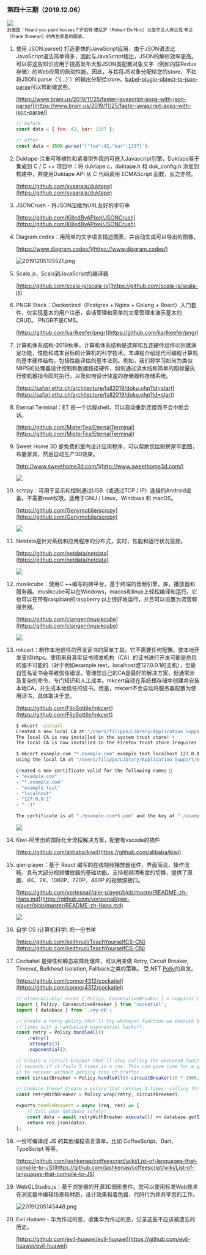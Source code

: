 ### 第四十三期（2019.12.06）

![](https://xqimg.imedao.com/16ed4f8433a2e23fc21bdf70.jpg)
<br/><small>封面图：Heard you paint houses？罗伯特·德尼罗（Robert De Niro）以爱尔兰人弗兰克·希兰（Frank Sheeran）的角色穿着的服装。</small>

1. 使用 JSON.parse() 打造更快的JavaScript应用，由于JSON语法比JavaScript语法简单得多，因此与JavaScript相比，JSON的解析效率更高。可以将这些知识应用于提高发布大型JSON类配置对象文字（例如内联Redux存储）的Web应用的启动性能。因此，与其将JS对象分配给您的store，不如将JSON.parse（'{…}'）的输出分配给store。[babel-plugin-object-to-json-parse](https://github.com/nd-02110114/babel-plugin-object-to-json-parse)可以帮助做这些。

	[https://www.bram.us/2019/11/25/faster-javascript-apps-with-json-parse/](https://www.bram.us/2019/11/25/faster-javascript-apps-with-json-parse/)

	```js
	// before
	const data = { foo: 42, bar: 1337 };

	// after
	const data = JSON.parse('{"foo":42,"bar":1337}');
	```

2. Duktape-注重可移植性和紧凑型外观的可嵌入Javascript引擎，Duktape易于集成到 C / C ++ 项目中：将 duktape.c，duktape.h 和 duk_config.h 添加到构建中，并使用Duktape API 从 C 代码调用 ECMAScript 函数，反之亦然。

	[https://github.com/svaarala/duktape](https://github.com/svaarala/duktape)

3. JSONCrush - 将JSON压缩为URL友好的字符串

	[https://github.com/KilledByAPixel/JSONCrush](https://github.com/KilledByAPixel/JSONCrush)

4. Diagram.codes：用简单的文字语言描述图表，并自动生成可以导出的图像。

	[https://www.diagram.codes/](https://www.diagram.codes/)

	![20191205105521.png](https://raw.githubusercontent.com/Joeycz/pics/master/20191205105521.png)

5. Scala.js，Scala到JavaScript的编译器

	[https://github.com/scala-js/scala-js](https://github.com/scala-js/scala-js)

6. PNGR Stack：Dockerized（Postgres + Nginx + Golang + React）入门套件，仅实现基本的用户注册，会话管理和简单的文章管理来演示基本的CRUD。 PNGR不是CMS。

	[https://github.com/karlkeefer/pngr](https://github.com/karlkeefer/pngr)

7. 计算机体系结构-2019秋季，计算机体系结构是选择和互连硬件组件以创建满足功能，性能和成本目标的计算机的科学技术。本课程介绍现代可编程计算机的基本硬件结构，包括性能评估的基本法则。例如，我们将学习如何为类似MIPS的处理器设计控制和数据路径硬件，如何通过流水线和简单的超标量执行使机器指令同时执行，以及如何设计快速的存储器和存储系统。

	[https://safari.ethz.ch/architecture/fall2019/doku.php?id=start](https://safari.ethz.ch/architecture/fall2019/doku.php?id=start)

8. Eternal Terminal：ET 是一个远程shell，可以自动重新连接而不会中断会话。

	[https://github.com/MisterTea/EternalTerminal](https://github.com/MisterTea/EternalTerminal)

9. Sweet Home 3D 是免费的室内设计应用程序，可以帮助您绘制房屋平面图，布置家具，然后自动生产3D效果。

	[http://www.sweethome3d.com/](http://www.sweethome3d.com/)

	![](https://raw.githubusercontent.com/Joeycz/pics/master/ezgif-4-f26b0b8a803b.gif)

10. scrcpy：可用于显示和控制通过USB（或通过TCP / IP）连接的Android设备。不需要root权限。适用于GNU / Linux，Windows 和 macOS。

	[https://github.com/Genymobile/scrcpy](https://github.com/Genymobile/scrcpy)

	![](https://github.com/Genymobile/scrcpy/raw/master/assets/screenshot-debian-600.jpg)

11. Netdata是针对系统和应用程序的分布式，实时，性能和运行状况监控。

	[https://github.com/netdata/netdata](https://github.com/netdata/netdata)

	![](https://user-images.githubusercontent.com/2662304/48307727-9175c800-e55b-11e8-92d8-a581d60a4889.gif)

12. musikcube：使用C ++编写的跨平台，基于终端的音频引擎，库，播放器和服务器。musikcube可以在Windows，macos和linux上轻松编译和运行。它也可以在带有raspbian的raspberry pi上很好地运行，并且可以设置为流音频服务器。

	[https://github.com/clangen/musikcube](https://github.com/clangen/musikcube)

	![](https://raw.githubusercontent.com/clangen/clangen-projects-static/master/musikcube/screenshots/osx.png)

13. mkcert：制作本地信任的开发证书的简单工具。它不需要任何配置。使本地开发支持https。使用来自真实证书颁发机构（CA）的证书进行开发可能是危险的或不可能的（对于例如example.test，localhost或127.0.0.1的主机），但是自签名证书会导致信任错误。管理您自己的CA是最好的解决方案，但通常涉及复杂的命令，专门知识和人工成本。mkcert自动在系统根存储中创建并安装本地CA，并生成本地信任的证书。但是，mkcert不会自动将服务器配置为使用证书，具体取决于您。

	[https://github.com/FiloSottile/mkcert](https://github.com/FiloSottile/mkcert)

	```bash
	$ mkcert -install
	Created a new local CA at "/Users/filippo/Library/Application Support/mkcert" 💥
	The local CA is now installed in the system trust store! ⚡️
	The local CA is now installed in the Firefox trust store (requires browser restart)! 🦊

	$ mkcert example.com "*.example.com" example.test localhost 127.0.0.1 ::1
	Using the local CA at "/Users/filippo/Library/Application Support/mkcert" ✨

	Created a new certificate valid for the following names 📜
	- "example.com"
	- "*.example.com"
	- "example.test"
	- "localhost"
	- "127.0.0.1"
	- "::1"

	The certificate is at "./example.com+5.pem" and the key at "./example.com+5-key.pem" ✅
	```
	![](https://user-images.githubusercontent.com/1225294/51066373-96d4aa80-15be-11e9-91e2-f4e44a3a4458.png)

14. Kiwi-阿里出的国际化全流程解决方案，配套有vscode的插件

	[https://github.com/alibaba/kiwi](https://github.com/alibaba/kiwi)

15. qier-player：基于 React 编写的在线视频播放器组件，界面简洁，操作流畅，具有大部分视频播放器的基础功能。支持视频清晰度的切换，提供了原画、4K、2K、1080P、720P、480P 的视频源接口。

	[https://github.com/vortesnail/qier-player/blob/master/README-zh-Hans.md](https://github.com/vortesnail/qier-player/blob/master/README-zh-Hans.md)

	![](https://camo.githubusercontent.com/0a9fd4cd53840aadd4cd62c5e5b078c1a2c121b5/68747470733a2f2f69302e6864736c622e636f6d2f6266732f616c62756d2f646334363438326563343235656266373866383530316662343466303566386230316362646134622e706e67)

16. 自学 CS (计算机科学) 的一份书单

	[https://github.com/keithnull/TeachYourselfCS-CN](https://github.com/keithnull/TeachYourselfCS-CN)

17. Cockatiel 是弹性和瞬态故障处理库，可以用来做 Retry, Circuit Breaker, Timeout, Bulkhead Isolation, Fallback之类的策略。 受.NET [Polly](https://github.com/App-vNext/Polly)的启发。

	[https://github.com/connor4312/cockatiel](https://github.com/connor4312/cockatiel)

	```js
	// alternatively: const { Policy, ConsecutiveBreaker } = require('cockatiel');
	import { Policy, ConsecutiveBreaker } from 'cockatiel';
	import { database } from './my-db';

	// Create a retry policy that'll try whatever function we execute 3
	// times with a randomized exponential backoff.
	const retry = Policy.handleAll()
		.retry()
		.attempts(3)
		.exponential();

	// Create a circuit breaker that'll stop calling the executed function for 10
	// seconds if it fails 5 times in a row. This can give time for e.g. a database
	// to recover without getting tons of traffic.
	const circuitBreaker = Policy.handleAll().circuitBreaker(10 * 1000, new ConsecutiveBreaker(5));

	// Combine these! Create a policy that retries 3 times, calling through the circuit breaker
	const retryWithBreaker = Policy.wrap(retry, circuitBreaker);

	exports.handleRequest = async (req, res) => {
		// Call your database safely!
		const data = await retryWithBreaker.execute(() => database.getInfo(req.params.id));
		return res.json(data);
	};
	```

18. 一份可编译成 JS 的其他编程语言清单，比如 CoffeeScript、Dart、TypeScript 等等。

	[https://github.com/jashkenas/coffeescript/wiki/List-of-languages-that-compile-to-JS](https://github.com/jashkenas/coffeescript/wiki/List-of-languages-that-compile-to-JS)

19. WebGLStudio.js：基于浏览器的开源3D图形套件。您可以使用标准Web技术在浏览器中编辑场景和材质，设计效果和着色器，代码行为并共享您的工作。

	![20191205145448.png](https://raw.githubusercontent.com/Joeycz/pics/master/20191205145448.png)

20. Evil Huawei - 华为作过的恶，收集华为作过的恶，记录这些不应该被遗忘的历史。

	[https://github.com/evil-huawei/evil-huawei](https://github.com/evil-huawei/evil-huawei)




